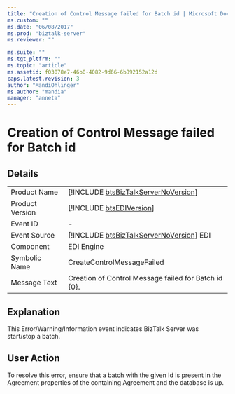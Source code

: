 ```yaml
---
title: "Creation of Control Message failed for Batch id | Microsoft Docs"
ms.custom: ""
ms.date: "06/08/2017"
ms.prod: "biztalk-server"
ms.reviewer: ""

ms.suite: ""
ms.tgt_pltfrm: ""
ms.topic: "article"
ms.assetid: f03078e7-46b0-4082-9d66-6b892152a12d
caps.latest.revision: 3
author: "MandiOhlinger"
ms.author: "mandia"
manager: "anneta"
---
```

# Creation of Control Message failed for Batch id
## Details  
  
|                 |                                                                                         |
|-----------------|-----------------------------------------------------------------------------------------|
|  Product Name   |   [!INCLUDE [btsBizTalkServerNoVersion](../includes/btsbiztalkservernoversion-md.md)]   |
| Product Version |               [!INCLUDE [btsEDIVersion](../includes/btsediversion-md.md)]               |
|    Event ID     |                                            -                                            |
|  Event Source   | [!INCLUDE [btsBizTalkServerNoVersion](../includes/btsbiztalkservernoversion-md.md)] EDI |
|    Component    |                                       EDI Engine                                        |
|  Symbolic Name  |                               CreateControlMessageFailed                                |
|  Message Text   |                  Creation of Control Message failed for Batch id {0}.                   |
  
## Explanation  
 This Error/Warning/Information event indicates BizTalk Server was start/stop a batch.  
  
## User Action  
 To resolve this error, ensure that a batch with the given Id is present in the Agreement properties of the containing Agreement and the database is up.